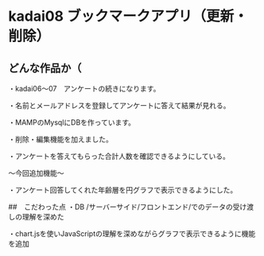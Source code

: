 # kadai08 ブックマークアプリ（更新・削除）

## どんな作品か（
・kadai06〜07　アンケートの続きになります。

・名前とメールアドレスを登録してアンケートに答えて結果が見れる。

・MAMPのMysqlにDBを作っています。

・削除・編集機能を加えました。

・アンケートを答えてもらった合計人数を確認できるようにしている。

〜今回追加機能〜

・アンケート回答してくれた年齢層を円グラフで表示できるようにした。

##　こだわった点
・DB /サーバーサイド/フロントエンド/でのデータの受け渡しの理解を深めた

・chart.jsを使いJavaScriptの理解を深めながらグラフで表示できるように機能を追加

